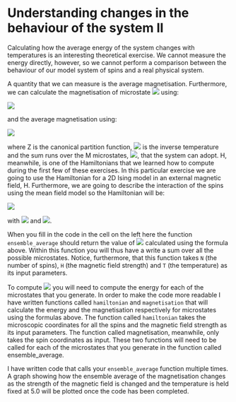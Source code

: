 # Understanding changes in the behaviour of the system II

Calculating how the average energy of the system changes with temperatures is an interesting theoretical exercise.  We cannot measure the energy directly, however, so we cannot perform a comparison between the behaviour of our model system of spins and a real physical system.

A quantity that we can measure is the average magnetisation.  Furthermore,  we can calculate the magnetisation of microstate ![](https://render.githubusercontent.com/render/math?math=x_j) using:

![](https://render.githubusercontent.com/render/math?math=M(\mathbf{x}_j)=\sum_{i=1}^Ns_i)

and the average magnetisation using:

![](https://render.githubusercontent.com/render/math?math=\langle\M\rangle=\frac{1}{Z}\sum_{j=1}^{M}M(\mathbf{x}_j)e^{-\beta\H(\mathbf{x}_j)})

where Z is the canonical partition function, ![](https://render.githubusercontent.com/render/math?math=\beta) is the inverse temperature and the sum runs over the M microstates, ![](https://render.githubusercontent.com/render/math?math=\mathbf{x}_j), that the system can adopt.  H, meanwhile, is one of the Hamiltonians that we learned how to compute during the first few of these exercises.  In this particular exercise we are going to use the Hamiltonian for a 2D Ising model in an external magnetic field, H.  Furthermore, we are going to describe the interaction of the spins using the mean field model so the Hamiltonian will be:

![](https://render.githubusercontent.com/render/math?math=E=-\sum_{i=1}^N\left[H-\frac{2D}{N}\sum_{j=1}^Ns_j\right]s_i)

with ![](https://render.githubusercontent.com/render/math?math=D=2) and ![](https://render.githubusercontent.com/render/math?math=N=8).

When you fill in the code in the cell on the left here the function `ensemble_average` should return the value of ![](https://render.githubusercontent.com/render/math?math=\langle\M\rangle) calculated using the formula above.  Within this function you will thus have a write a sum over all the possible microstates.  Notice, furthermore, that this function takes `N` (the number of spins), `H` (the magnetic field strength) and `T` (the temperature) as its input parameters. 

To compute ![](https://render.githubusercontent.com/render/math?math=\langle\M\rangle) you will need to compute the energy for each of the microstates that you generate.  In order to make the code more readable I have written functions called `hamiltonian` and `magnetisation` that will calculate the energy and the magnetisation respectively for microstates using the formulas above.  The function called `hamiltonian` takes the microscopic coordinates for all the spins and the magnetic field strength as its input parameters.  The function called magnetisation, meanwhile, only takes the spin coordinates as input.  These two functions will need to be called for each of the microstates that you generate in the function called ensemble_average.

I have written code that calls your `ensemble_average` function multiple times.  A graph showing how the ensemble average of the magnetisation changes as the strength of the magnetic field is changed and the temperature is held fixed at 5.0 will be plotted once the code has been completed.  

